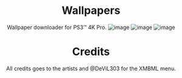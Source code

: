 <div align="center"> 

# Wallpapers
 Wallpaper downloader for PS3™ 4K Pro.
![image](https://user-images.githubusercontent.com/74815634/141284487-ad969bd6-424d-47d4-af3c-c3c496c47855.png)
![image](https://user-images.githubusercontent.com/74815634/141284518-6aabe592-e6fc-43ca-9b86-494450230d8c.png)
![image](https://user-images.githubusercontent.com/74815634/141284627-99e86860-5610-46d3-a58b-972347e3f2cd.png)

  # Credits
 All credits goes to the artists and @DeViL303 for the XMBML menu.
</div>
